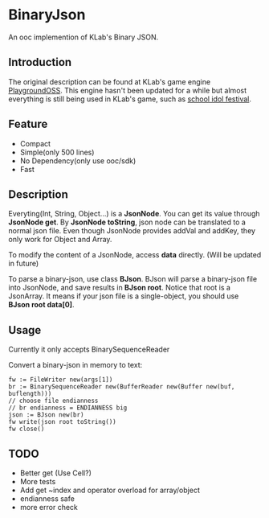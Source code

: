 BinaryJson
==============

An ooc implemention of KLab's Binary JSON.

## Introduction

The original description can be found at KLab's game engine [PlaygroundOSS](https://github.com/KLab/PlaygroundOSS). This engine hasn't been updated for a while but almost everything is still being used in KLab's game, such as [school idol festival](https://play.google.com/store/apps/details?id=klb.android.lovelive).

## Feature

* Compact
* Simple(only 500 lines)
* No Dependency(only use ooc/sdk)
* Fast

## Description

Everyting(Int, String, Object...) is a **JsonNode**. You can get its value through **JsonNode get**.
By **JsonNode toString**, json node can be translated to a normal json file.
Even though JsonNode provides addVal and addKey, they only work for Object and Array.

To modify the content of a JsonNode, access **data** directly. (Will be updated in future)

To parse a binary-json, use class **BJson**. BJson will parse a binary-json file into JsonNode, and
save results in **BJson root**. Notice that root is a JsonArray. It means if your json file is a single-object,
you should use **BJson root data[0]**.

## Usage
Currently it only accepts BinarySequenceReader

Convert a binary-json in memory to text: 

    fw := FileWriter new(args[1])
	br := BinarySequenceReader new(BufferReader new(Buffer new(buf, buflength)))
	// choose file endianness
	// br endianness = ENDIANNESS big 
	json := BJson new(br)
	fw write(json root toString())
	fw close()


## TODO

* Better get (Use Cell<T>?)
* More tests
* Add get ~index and operator overload for array/object
* endianness safe
* more error check
